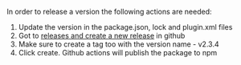 In order to release a version the following actions are needed:
1. Update the version in the package.json, lock and plugin.xml files
2. Got to [releases and create a new release](https://github.com/HaylLtd/cordova-background-geolocation-plugin/releases/new) in github
3. Make sure to create a tag too with the version name - v2.3.4
4. Click create. Github actions will publish the package to npm